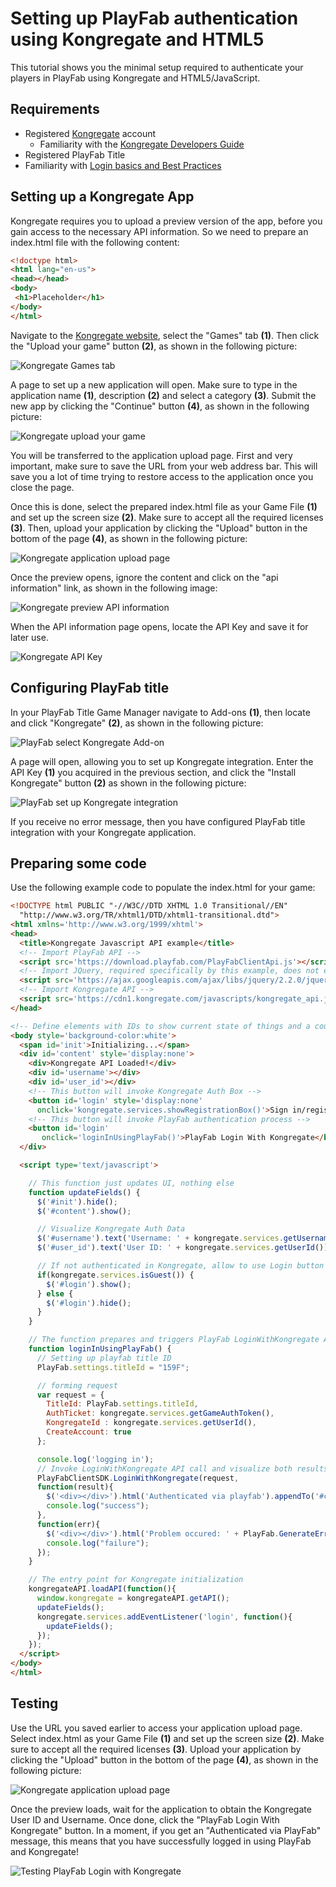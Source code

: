 # Setting up PlayFab authentication using Kongregate and HTML5

This tutorial shows you the minimal setup required to authenticate your players in PlayFab using Kongregate and HTML5/JavaScript.

## Requirements

- Registered [Kongregate](http://www.kongregate.com/) account
  - Familiarity with the [Kongregate Developers Guide](http://developers.kongregate.com/docs/api-overview/intro)
- Registered PlayFab Title
- Familiarity with [Login basics and Best Practices](../../authentication/platform-specific-authentication/login-basics-best-practices.md)

## Setting up a Kongregate App

Kongregate requires you to upload a preview version of the app, before you gain access to the necessary API information. So we need to prepare an index.html file with the following content:

```html
<!doctype html>
<html lang="en-us">
<head></head>
<body>
 <h1>Placeholder</h1>
</body>
</html>
```

Navigate to the [Kongregate website](http://www.kongregate.com/), select the "Games" tab **(1)**. Then click the "Upload your game" button **(2)**, as shown in the following picture:

![Kongregate Games tab](media/tutorials/kongregate-games-tab.png)  

A page to set up a new application will open. Make sure to type in the application name **(1)**, description **(2)** and select a category **(3)**. Submit the new app by clicking the "Continue" button **(4)**, as shown in the following picture:

![Kongregate upload your game](media/tutorials/kongregate-upload-your-game.png)  

You will be transferred to the application upload page. First and very important, make sure to save the URL from your web address bar. This will save you a lot of time trying to restore access to the application once you close the page.

Once this is done, select the prepared index.html file as your Game File **(1)** and set up the screen size **(2)**. Make sure to accept all the required licenses **(3)**. Then, upload your application by clicking the "Upload" button in the bottom of the page **(4)**, as shown in the following picture:

![Kongregate application upload page](media/tutorials/kongregate-app-upload-page.png)

Once the preview opens, ignore the content and click on the "api information" link, as shown in the following image:

![Kongregate preview API information](media/tutorials/kongregate-preview-api-info.png)

When the API information page opens, locate the API Key and save it for later use.

![Kongregate API Key](media/tutorials/kongregate-api-key.png)

## Configuring PlayFab title

In your PlayFab Title Game Manager navigate to Add-ons **(1)**, then locate and click "Kongregate" **(2)**, as shown in the following picture:

![PlayFab select Kongregate Add-on](media/tutorials/playfab-select-kongregate-add-on.png)

A page will open, allowing you to set up Kongregate integration. Enter the API Key **(1)** you acquired in the previous section, and click the "Install Kongregate" button **(2)** as shown in the following picture:

![PlayFab set up Kongregate integration](media/tutorials/playfab-set-up-kongregate-integration.png)

If you receive no error message, then you have configured PlayFab title integration with your Kongregate application.

## Preparing some code

Use the following example code to populate the index.html for your game:

```html
<!DOCTYPE html PUBLIC "-//W3C//DTD XHTML 1.0 Transitional//EN"
  "http://www.w3.org/TR/xhtml1/DTD/xhtml1-transitional.dtd">
<html xmlns='http://www.w3.org/1999/xhtml'>
<head>
  <title>Kongregate Javascript API example</title>
  <!-- Import PlayFab API -->
  <script src='https://download.playfab.com/PlayFabClientApi.js'></script>
  <!-- Import JQuery, required specifically by this example, does not effect either API -->
  <script src='https://ajax.googleapis.com/ajax/libs/jquery/2.2.0/jquery.min.js'></script>
  <!-- Import Kongregate API -->
  <script src='https://cdn1.kongregate.com/javascripts/kongregate_api.js'></script>
</head>

<!-- Define elements with IDs to show current state of things and a couple of buttons -->
<body style='background-color:white'>
  <span id='init'>Initializing...</span>
  <div id='content' style='display:none'>
    <div>Kongregate API Loaded!</div>
    <div id='username'></div>
    <div id='user_id'></div>
    <!-- This button will invoke Kongregate Auth Box -->
    <button id='login' style='display:none'
      onclick='kongregate.services.showRegistrationBox()'>Sign in/register</button>
    <!-- This button will invoke PlayFab authentication process -->
    <button id='login'
       onclick='loginInUsingPlayFab()'>PlayFab Login With Kongregate</button>
  </div>

  <script type='text/javascript'>

    // This function just updates UI, nothing else
    function updateFields() {
      $('#init').hide();
      $('#content').show();

      // Visualize Kongregate Auth Data
      $('#username').text('Username: ' + kongregate.services.getUsername());
      $('#user_id').text('User ID: ' + kongregate.services.getUserId());

      // If not authenticated in Kongregate, allow to use Login button
      if(kongregate.services.isGuest()) {
        $('#login').show();
      } else {
        $('#login').hide();
      }
    }

    // The function prepares and triggers PlayFab LoginWithKongregate API call
    function loginInUsingPlayFab() {
      // Setting up playfab title ID
      PlayFab.settings.titleId = "159F";

      // forming request
      var request = {
        TitleId: PlayFab.settings.titleId,
        AuthTicket: kongregate.services.getGameAuthToken(),
        KongregateId : kongregate.services.getUserId(),
        CreateAccount: true
      };

      console.log('logging in');
      // Invoke LoginWithKongregate API call and visualize both results (success or failure)
      PlayFabClientSDK.LoginWithKongregate(request,
      function(result){
        $('<div></div>').html('Authenticated via playfab').appendTo('#content')
        console.log("success");
      },
      function(err){
        $('<div></div>').html('Problem occured: ' + PlayFab.GenerateErrorReport(err)).appendTo('#content')
        console.log("failure");
      });
    }

    // The entry point for Kongregate initialization
    kongregateAPI.loadAPI(function(){
      window.kongregate = kongregateAPI.getAPI();
      updateFields();
      kongregate.services.addEventListener('login', function(){
        updateFields();
      });
    });
  </script>
</body>
</html>
```

## Testing

Use the URL you saved earlier to access your application upload page. Select index.html as your Game File **(1)** and set up the screen size **(2)**. Make sure to accept all the required licenses **(3)**. Upload your application by clicking the "Upload" button in the bottom of the page **(4)**, as shown in the following picture:

![Kongregate application upload page](media/tutorials/kongregate-app-upload-page.png)

Once the preview loads, wait for the application to obtain the Kongregate User ID and Username. Once done, click the "PlayFab Login With Kongregate" button. In a moment, if you get an "Authenticated via PlayFab" message, this means that you have successfully logged in using PlayFab and Kongregate!

![Testing PlayFab Login with Kongregate](media/tutorials/kongregate-html5/testing-playfab-login-with-kongregate.png)